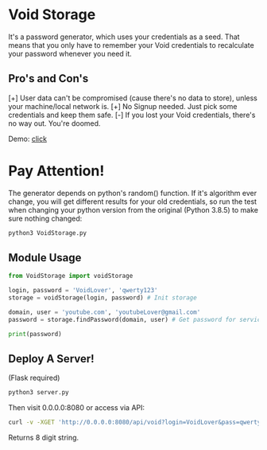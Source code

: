 

# Void Storage

It's a password generator, which uses your credentials as a seed. That means that you only have to remember your Void credentials to recalculate your password whenever you need it.

## Pro's and Con's
[+] User data can't be compromised (cause there's no data to store), unless your machine/local network is.
[+] No Signup needed. Just pick some credentials and keep them safe.
[-] If you lost your Void credentials, there's no way out. You're doomed.

Demo: [click](https://kalymgg.pythonanywhere.com/)


# Pay Attention!

The generator depends on python's random() function. If it's algorithm ever change, you will get different results for your old credentials, so run the test when changing your python version from the original (Python 3.8.5) to make sure nothing changed:

```bash
python3 VoidStorage.py
```

## Module Usage

```python
from VoidStorage import voidStorage

login, password = 'VoidLover', 'qwerty123'
storage = voidStorage(login, password) # Init storage

domain, user = 'youtube.com', 'youtubeLover@gmail.com'
password = storage.findPassword(domain, user) # Get password for service

print(password)
```
##  Deploy A Server!
(Flask required)
```bash
python3 server.py
```
Then visit 0.0.0.0:8080 or access via API:
```bash
curl -v -XGET 'http://0.0.0.0:8080/api/void?login=VoidLover&pass=qwerty123&domain=youtube.com&user=youtubeLover@gmail.com'
```
Returns 8 digit string.


